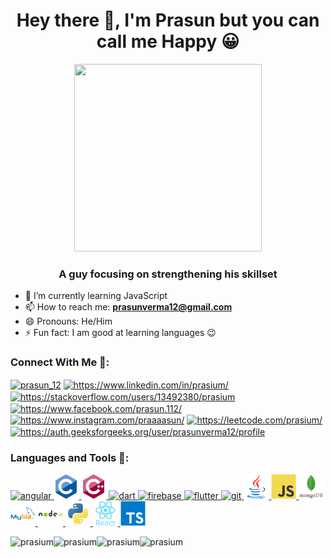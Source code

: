
<h1 align="center"> Hey there 👋, I'm Prasun but you can call me Happy 😀 </h1>
<div align="center">
  <img src="https://user-images.githubusercontent.com/47386692/168473194-765ed31d-65a8-4ee0-b6e6-b70ea2f80db1.png" style= "width:300px;height:300px;border:50%; object-fit:contain"/>
</div>
<h3 align="center"> A guy focusing on strengthening his skillset </h3>

<!--
**prasium/prasium** is a ✨ _special_ ✨ repository because its `README.md` (this file) appears on your GitHub profile.

Here are some ideas to get you started:

- 🔭 I’m currently working on ...
- 🌱 I’m currently learning ...
- 👯 I’m looking to collaborate on ...
- 🤔 I’m looking for help with ...
- 💬 Ask me about ...
- 📫 How to reach me: ...
- 😄 Pronouns: ...
- ⚡ Fun fact: ...
-->

- 🌱 I’m currently learning JavaScript
- 📫 How to reach me: <strong><a href="mailto:prasunverma12@gmail.com">prasunverma12@gmail.com</a></strong>
- 😄 Pronouns: He/Him
- ⚡ Fun fact: I am good at learning languages 😉


### Connect With Me 📱: 
<p align="left">
<a href="https://twitter.com/prasun_12" target="blank"><img align="center" src="https://raw.githubusercontent.com/rahuldkjain/github-profile-readme-generator/master/src/images/icons/Social/twitter.svg" alt="prasun_12" height="30" width="40" /></a>
<a href="https://linkedin.com/in/https://www.linkedin.com/in/prasium/" target="blank"><img align="center" src="https://raw.githubusercontent.com/rahuldkjain/github-profile-readme-generator/master/src/images/icons/Social/linked-in-alt.svg" alt="https://www.linkedin.com/in/prasium/" height="30" width="40" /></a>
<a href="https://stackoverflow.com/users/https://stackoverflow.com/users/13492380/prasium" target="blank"><img align="center" src="https://raw.githubusercontent.com/rahuldkjain/github-profile-readme-generator/master/src/images/icons/Social/stack-overflow.svg" alt="https://stackoverflow.com/users/13492380/prasium" height="30" width="40" /></a>
<a href="https://fb.com/https://www.facebook.com/prasun.112/" target="blank"><img align="center" src="https://raw.githubusercontent.com/rahuldkjain/github-profile-readme-generator/master/src/images/icons/Social/facebook.svg" alt="https://www.facebook.com/prasun.112/" height="30" width="40" /></a>
<a href="https://instagram.com/https://www.instagram.com/praaaasun/" target="blank"><img align="center" src="https://raw.githubusercontent.com/rahuldkjain/github-profile-readme-generator/master/src/images/icons/Social/instagram.svg" alt="https://www.instagram.com/praaaasun/" height="30" width="40" /></a>
<a href="https://www.leetcode.com/https://leetcode.com/prasium/" target="blank"><img align="center" src="https://raw.githubusercontent.com/rahuldkjain/github-profile-readme-generator/master/src/images/icons/Social/leet-code.svg" alt="https://leetcode.com/prasium/" height="30" width="40" /></a>
<a href="https://auth.geeksforgeeks.org/user/https://auth.geeksforgeeks.org/user/prasunverma12/profile" target="blank"><img align="center" src="https://raw.githubusercontent.com/rahuldkjain/github-profile-readme-generator/master/src/images/icons/Social/geeks-for-geeks.svg" alt="https://auth.geeksforgeeks.org/user/prasunverma12/profile" height="30" width="40" /></a>
</p>

### Languages and Tools 🧰:
<p align="left">
<a href="https://angular.io" target="_blank" rel="noreferrer"> <img src="https://angular.io/assets/images/logos/angular/angular.svg" alt="angular" width="40" height="40"/> </a> <a href="https://www.cprogramming.com/" target="_blank" rel="noreferrer"> <img src="https://raw.githubusercontent.com/devicons/devicon/master/icons/c/c-original.svg" alt="c" width="40" height="40"/> </a> <a href="https://www.w3schools.com/cpp/" target="_blank" rel="noreferrer"> <img src="https://raw.githubusercontent.com/devicons/devicon/master/icons/cplusplus/cplusplus-original.svg" alt="cplusplus" width="40" height="40"/> </a> <a href="https://dart.dev" target="_blank" rel="noreferrer"> <img src="https://www.vectorlogo.zone/logos/dartlang/dartlang-icon.svg" alt="dart" width="40" height="40"/> </a> <a href="https://firebase.google.com/" target="_blank" rel="noreferrer"> <img src="https://www.vectorlogo.zone/logos/firebase/firebase-icon.svg" alt="firebase" width="40" height="40"/> </a> <a href="https://flutter.dev" target="_blank" rel="noreferrer"> <img src="https://www.vectorlogo.zone/logos/flutterio/flutterio-icon.svg" alt="flutter" width="40" height="40"/> </a> <a href="https://git-scm.com/" target="_blank" rel="noreferrer"> <img src="https://www.vectorlogo.zone/logos/git-scm/git-scm-icon.svg" alt="git" width="40" height="40"/> </a> <a href="https://www.java.com" target="_blank" rel="noreferrer"> <img src="https://raw.githubusercontent.com/devicons/devicon/master/icons/java/java-original.svg" alt="java" width="40" height="40"/> </a> <a href="https://developer.mozilla.org/en-US/docs/Web/JavaScript" target="_blank" rel="noreferrer"> <img src="https://raw.githubusercontent.com/devicons/devicon/master/icons/javascript/javascript-original.svg" alt="javascript" width="40" height="40"/> </a> <a href="https://www.mongodb.com/" target="_blank" rel="noreferrer"> <img src="https://raw.githubusercontent.com/devicons/devicon/master/icons/mongodb/mongodb-original-wordmark.svg" alt="mongodb" width="40" height="40"/> </a> <a href="https://www.mysql.com/" target="_blank" rel="noreferrer"> <img src="https://raw.githubusercontent.com/devicons/devicon/master/icons/mysql/mysql-original-wordmark.svg" alt="mysql" width="40" height="40"/> </a> <a href="https://nodejs.org" target="_blank" rel="noreferrer"> <img src="https://raw.githubusercontent.com/devicons/devicon/master/icons/nodejs/nodejs-original-wordmark.svg" alt="nodejs" width="40" height="40"/> </a> <a href="https://www.python.org" target="_blank" rel="noreferrer"> <img src="https://raw.githubusercontent.com/devicons/devicon/master/icons/python/python-original.svg" alt="python" width="40" height="40"/> </a> <a href="https://reactjs.org/" target="_blank" rel="noreferrer"> <img src="https://raw.githubusercontent.com/devicons/devicon/master/icons/react/react-original-wordmark.svg" alt="react" width="40" height="40"/> </a> <a href="https://www.typescriptlang.org/" target="_blank" rel="noreferrer"> <img src="https://raw.githubusercontent.com/devicons/devicon/master/icons/typescript/typescript-original.svg" alt="typescript" width="40" height="40"/> </a> </p>

<p><img align="left" src="https://github-readme-stats.vercel.app/api/top-langs?username=prasium&show_icons=true&locale=en&layout=compact" alt="prasium" /></p>

<p><img align="left" src="https://github-readme-stats.vercel.app/api?username=prasium&show_icons=true&locale=en" alt="prasium" /></p>

<p><img align="left" src="https://github-readme-streak-stats.herokuapp.com/?user=prasium&" alt="prasium" /></p>

<div class="meta">
<p align="left"> <img src="https://komarev.com/ghpvc/?username=prasium&label=Profile%20views&color=0e75b6&style=flat" alt="prasium" /> </p>
</div>
